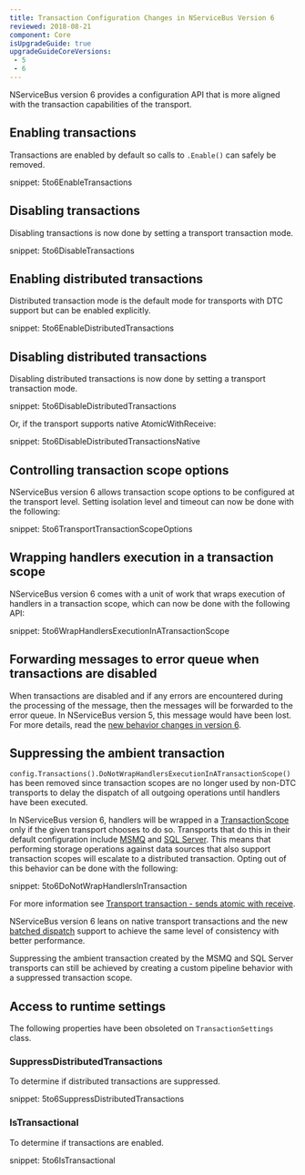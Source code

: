 ```yaml
---
title: Transaction Configuration Changes in NServiceBus Version 6
reviewed: 2018-08-21
component: Core
isUpgradeGuide: true
upgradeGuideCoreVersions:
 - 5
 - 6
---
```


NServiceBus version 6 provides a configuration API that is more aligned with the transaction capabilities of the transport.


## Enabling transactions

Transactions are enabled by default so calls to `.Enable()` can safely be removed.

snippet: 5to6EnableTransactions


## Disabling transactions

Disabling transactions is now done by setting a transport transaction mode.

snippet: 5to6DisableTransactions


## Enabling distributed transactions

Distributed transaction mode is the default mode for transports with DTC support but can be enabled explicitly.

snippet: 5to6EnableDistributedTransactions


## Disabling distributed transactions

Disabling distributed transactions is now done by setting a transport transaction mode.

snippet: 5to6DisableDistributedTransactions

Or, if the transport supports native AtomicWithReceive:

snippet: 5to6DisableDistributedTransactionsNative


## Controlling transaction scope options

NServiceBus version 6 allows transaction scope options to be configured at the transport level. Setting isolation level and timeout can now be done with the following:

snippet: 5to6TransportTransactionScopeOptions


## Wrapping handlers execution in a transaction scope

NServiceBus version 6 comes with a unit of work that wraps execution of handlers in a transaction scope, which can now be done with the following API:

snippet: 5to6WrapHandlersExecutionInATransactionScope


## Forwarding messages to error queue when transactions are disabled

When transactions are disabled and if any errors are encountered during the processing of the message, then the messages will be forwarded to the error queue. In NServiceBus version 5, this message would have been lost. For more details, read the [new behavior changes in version 6](/transports/transactions.md#transactions-unreliable-transactions-disabled).


## Suppressing the ambient transaction

`config.Transactions().DoNotWrapHandlersExecutionInATransactionScope()` has been removed since transaction scopes are no longer used by non-DTC transports to delay the dispatch of all outgoing operations until handlers have been executed.

In NServiceBus version 6, handlers will be wrapped in a [TransactionScope](https://msdn.microsoft.com/en-us/library/system.transactions.transactionscope.aspx) only if the given transport chooses to do so. Transports that do this in their default configuration include [MSMQ](/transports/msmq/) and [SQL Server](/transports/sql/). This means that performing storage operations against data sources that also support transaction scopes will escalate to a distributed transaction. Opting out of this behavior can be done with the following:

snippet: 5to6DoNotWrapHandlersInTransaction

For more information see [Transport transaction - sends atomic with receive](/transports/transactions.md#transactions-transport-transaction-sends-atomic-with-receive).

NServiceBus version 6 leans on native transport transactions and the new [batched dispatch](/nservicebus/messaging/batched-dispatch.md) support to achieve the same level of consistency with better performance.

Suppressing the ambient transaction created by the MSMQ and SQL Server transports can still be achieved by creating a custom pipeline behavior with a suppressed transaction scope.


## Access to runtime settings

The following properties have been obsoleted on `TransactionSettings` class.


### SuppressDistributedTransactions

To determine if distributed transactions are suppressed.

snippet: 5to6SuppressDistributedTransactions


### IsTransactional

To determine if transactions are enabled.

snippet: 5to6IsTransactional